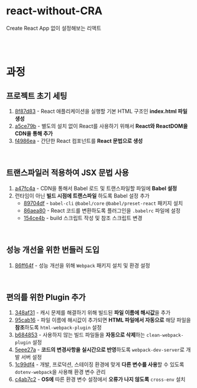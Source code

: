 # react-without-CRA

Create React App 없이 설정해보는 리액트

<br/>
<br/>

# 과정

## 프로젝트 초기 세팅
1. [8f87d83](https://github.com/llddang/react-without-cra/commit/8f87d83911721340bd1e1c6102c59c6001f46e28) - React 애플리케이션을 실행할 기본 HTML 구조인 **index.html 파일 생성**
2. [a5ce79b](https://github.com/llddang/react-without-cra/commit/a5ce79bf082dfe5fb1f516c71e9e6d9d824fc191) - 별도의 설치 없이 React를 사용하기 위해서 **React와 ReactDOM을 CDN을 통해 추가**
3. [f4986ea](https://github.com/llddang/react-without-cra/commit/f4986ea836593a393fb8a3d16316f25d6f5f3322) - 간단한 React 컴포넌트를 **React 문법으로 생성**
<br/>

## 트랜스파일러 적용하여 JSX 문법 사용
1. [a47fc4a](https://github.com/llddang/react-without-cra/commit/a47fc4ad1c3b41f58d7158d535ea7f18e53fcd17) - CDN을 통해서 Babel 로드 및 트랜스파일할 파일에 **Babel 설정**
2. 런타임이 아닌 **빌드 시점에 트랜스파일** 하도록 Babel 설정 추가
    - [89704df](https://github.com/llddang/react-without-cra/commit/89704df166d782cd39f6dc7e4faa76843d64aff2) - `babel-cli` `@babel/core` `@babel/preset-react` 패키지 설치
    - [86aea80](https://github.com/llddang/react-without-cra/commit/86aea80e3a02c55384513a05f71ba5eb665116f5) - React 코드를 변환하도록 플러그인을 `.babelrc` 파일에 설정
    - [154ce4b](https://github.com/llddang/react-without-cra/commit/154ce4b362c61063b96046a9b039db4d0cbcd395) - build 스크립트 작성 및 참조 스크립트 변경
<br/>

## 성능 개선을 위한 번들러 도입
1. [86ff64f](https://github.com/llddang/react-without-cra/commit/86ff64fdb18e16f68d87f34e820213f7c249dcf0) - 성능 개선을 위해 `Webpack` 패키지 설치 및 환경 설정
<br/>

## 편의를 위한 Plugin 추가
1. [348af31](https://github.com/llddang/react-without-cra/commit/348af3141f504ac2e342741f77488d15f5a775ec) - 캐시 문제를 해결하기 위해 빌드된 **파일 이름에 해시값**을 추가
2. [95cab16](https://github.com/llddang/react-without-cra/commit/95cab16c07014561a59796f13700b0ec2edc5458) - 파일 이름에 해시값이 추가되면 **HTML 파일에서 자동으로** 해당 파일을 **참조**하도록 `html-webpack-plugin` 설정
3. [b684853](https://github.com/llddang/react-without-cra/commit/b684853a92274d330feebdd45b97982e741b3c0c) - 사용하지 않는 빌드 파일들을 **자동으로 삭제**하는 `clean-webpack-plugin` 설정
4. [5eee27a](https://github.com/llddang/react-without-cra/commit/5eee27ac6a575e93da88e3574712fa2e317af1d2) - **코드의 변경사항을 실시간으로 반영**하도록 `webpack-dev-server`로 개발 서버 설정
5. [1c99df4](https://github.com/llddang/react-without-cra/commit/1c99df48f2f9883b650bacc961957a5eec466228) - 개발, 프로덕션, 스테이징 환경에 맞게 **다른 변수를 사용**할 수 있도록 `dotenv-webpack`을 사용해 환경 변수 관리
6. [c4ab7c2](https://github.com/llddang/react-without-cra/commit/c4ab7c2d67f5fa3d6139365c44f9a61c06ecb027) - **OS에** 따른 환경 변수 설정에서 **오류가 나지 않도록** `cross-env` 설치
<br/>
